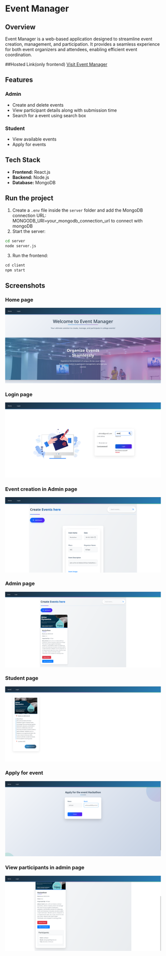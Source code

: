 # Event Manager

## Overview  
Event Manager is a web-based application designed to streamline event creation, management, and participation. It provides a seamless experience for both event organizers and attendees, enabling efficient event coordination.

##Hosted Link(only frontend)
[Visit Event Manager](https://saliniyan-event-manager.netlify.app/)

## Features  
### Admin  
- Create and delete events  
- View participant details along with submission time
- Search for a event using search box
### Student  
- View available events
- Apply for events

## Tech Stack  
- **Frontend:** React.js  
- **Backend:** Node.js  
- **Database:** MongoDB

## Run the project
   1. Create a `.env` file inside the `server` folder and add the MongoDB connection URL:  
   MONGODB_URI=your_mongodb_connection_url to connect with mongoDB
   2. Start the server:  
   ```sh
   cd server
   node server.js
   ```
   3. Run the frontend:
   ```
   cd client
   npm start
   ```

## Screenshots

### Home page
![home](images/home.png)

### Login page
![login](images/login.png)

### Event creation in Admin page
![create event](images/add_event.png)

### Admin page
![admin page](images/admin.png)

### Student page
![student page](images/student.png)

### Apply for event
![form page](images/form.png)

### View participants in admin page
![view page](images/view_participants.png)


